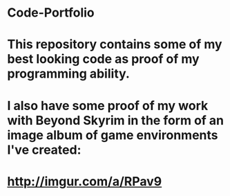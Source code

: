 # Code-Portfolio

# This repository contains some of my best looking code as proof of my programming ability.
# I also have some proof of my work with Beyond Skyrim in the form of an image album of game environments I've created:
# http://imgur.com/a/RPav9
#
#
#
#
#
